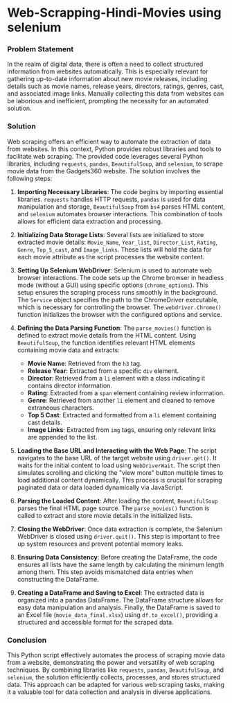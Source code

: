 # Web-Scrapping-Hindi-Movies using selenium

### Problem Statement

In the realm of digital data, there is often a need to collect structured information from websites automatically. This is especially relevant for gathering up-to-date information about new movie releases, including details such as movie names, release years, directors, ratings, genres, cast, and associated image links. Manually collecting this data from websites can be laborious and inefficient, prompting the necessity for an automated solution.

### Solution

Web scraping offers an efficient way to automate the extraction of data from websites. In this context, Python provides robust libraries and tools to facilitate web scraping. The provided code leverages several Python libraries, including `requests`, `pandas`, `BeautifulSoup`, and `selenium`, to scrape movie data from the Gadgets360 website. The solution involves the following steps:

1. **Importing Necessary Libraries**:
   The code begins by importing essential libraries. `requests` handles HTTP requests, `pandas` is used for data manipulation and storage, `BeautifulSoup` from `bs4` parses HTML content, and `selenium` automates browser interactions. This combination of tools allows for efficient data extraction and processing.

2. **Initializing Data Storage Lists**:
   Several lists are initialized to store extracted movie details: `Movie_Name`, `Year_list`, `Director_List`, `Rating`, `Genre`, `Top_5_cast`, and `Image_links`. These lists will hold the data for each movie attribute as the script processes the website content.

3. **Setting Up Selenium WebDriver**:
   Selenium is used to automate web browser interactions. The code sets up the Chrome browser in headless mode (without a GUI) using specific options (`chrome_options`). This setup ensures the scraping process runs smoothly in the background. The `Service` object specifies the path to the ChromeDriver executable, which is necessary for controlling the browser. The `webdriver.Chrome()` function initializes the browser with the configured options and service.

4. **Defining the Data Parsing Function**:
   The `parse_movies()` function is defined to extract movie details from the HTML content. Using `BeautifulSoup`, the function identifies relevant HTML elements containing movie data and extracts:
   - **Movie Name**: Retrieved from the `h3` tag.
   - **Release Year**: Extracted from a specific `div` element.
   - **Director**: Retrieved from a `li` element with a class indicating it contains director information.
   - **Rating**: Extracted from a `span` element containing review information.
   - **Genre**: Retrieved from another `li` element and cleaned to remove extraneous characters.
   - **Top 5 Cast**: Extracted and formatted from a `li` element containing cast details.
   - **Image Links**: Extracted from `img` tags, ensuring only relevant links are appended to the list.

5. **Loading the Base URL and Interacting with the Web Page**:
   The script navigates to the base URL of the target website using `driver.get()`. It waits for the initial content to load using `WebDriverWait`. The script then simulates scrolling and clicking the "view more" button multiple times to load additional content dynamically. This process is crucial for scraping paginated data or data loaded dynamically via JavaScript.

6. **Parsing the Loaded Content**:
   After loading the content, `BeautifulSoup` parses the final HTML page source. The `parse_movies()` function is called to extract and store movie details in the initialized lists.

7. **Closing the WebDriver**:
   Once data extraction is complete, the Selenium WebDriver is closed using `driver.quit()`. This step is important to free up system resources and prevent potential memory leaks.

8. **Ensuring Data Consistency**:
   Before creating the DataFrame, the code ensures all lists have the same length by calculating the minimum length among them. This step avoids mismatched data entries when constructing the DataFrame.

9. **Creating a DataFrame and Saving to Excel**:
   The extracted data is organized into a pandas DataFrame. The DataFrame structure allows for easy data manipulation and analysis. Finally, the DataFrame is saved to an Excel file (`movie_data_final.xlsx`) using `df.to_excel()`, providing a structured and accessible format for the scraped data.

### Conclusion

This Python script effectively automates the process of scraping movie data from a website, demonstrating the power and versatility of web scraping techniques. By combining libraries like `requests`, `pandas`, `BeautifulSoup`, and `selenium`, the solution efficiently collects, processes, and stores structured data. This approach can be adapted for various web scraping tasks, making it a valuable tool for data collection and analysis in diverse applications.

